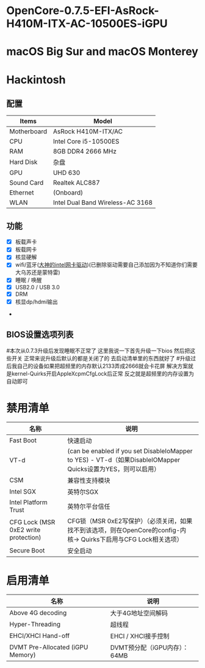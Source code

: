 # OpenCore-0.7.5-EFI-AsRock-H410M-ITX-AC-10500ES-iGPU
# macOS Big Sur  and macOS Monterey
# Hackintosh

## 配置

| Items       | Model               |
| ----------- | ------------------- |
| Motherboard | AsRock H410M-ITX/AC |
| CPU         | Intel Core i5-10500ES |
| RAM         |  8GB DDR4 2666 MHz |
| Hard Disk   | 杂盘        |
| GPU         | UHD 630             |
| Sound Card  | Realtek ALC887      |
| Ethernet    | (Onboard)           |
| WLAN        | Intel Dual Band Wireless-AC 3168 |

## 功能
- [x] 板载声卡
- [x] 板载网卡
- [x] 核显硬解
- [x] wifi/蓝牙([大神的intel网卡驱动](https://docs.oiw.workers.dev/itlwm/))(已删除驱动需要自己添加因为不知道你们需要大乌苏还是蒙特雷)
- [x] 睡眠 / 唤醒
- [x] USB2.0 / USB 3.0
- [x] DRM
- [x] 核显dp/hdmi输出
-


## BIOS设置选项列表
#本次从0.7.3升级后发现睡眠不正常了 这里我说一下首先升级一下bios 然后把这些开关 正常来说升级后默认的都是关闭了的 去启动清单里的东西就好了
#升级过后我自己的设备如果把超频里的内存默认2133弄成2666就会卡花屏 解决方案就是kernel-Quirks开启AppleXcpmCfgLock后正常 反之就是超频里的内存设置为自动即可
# 禁⽤清单
| 名称        | 说明               |
| ----------- | ------------------- |
| Fast Boot   | 快速启动 |
| VT-d        | (can be enabled if you set DisableIoMapper to YES) - VT-d（如果DisableIOMapper Quicks设置为YES，则可以启⽤） |
| CSM         | 兼容性⽀持模块 |
| Intel SGX         | 英特尔SGX             |
| Intel Platform Trust  | 英特尔平台信任      |
| CFG Lock (MSR 0xE2 write protection)    | CFG锁（MSR 0xE2写保护）（必须关闭，如果找不到该选项，则在OpenCore的config-内核-> Quirks下启⽤与CFG Lock相关选项）           |
| Secure Boot        | 安全启动 |


# 启⽤清单
| 名称        | 说明               |
| ----------- | ------------------- |
| Above 4G decoding  |  ⼤于4G地址空间解码  |
| Hyper-Threading  |  超线程  |
| EHCI/XHCI Hand-off  |  EHCI / XHCI接⼿控制  |
| DVMT Pre-Allocated (iGPU Memory)  |  DVMT预分配（iGPU内存）： 64MB  |

